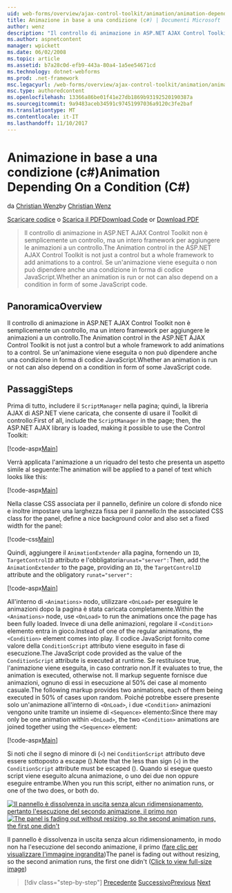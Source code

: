 ```yaml
---
uid: web-forms/overview/ajax-control-toolkit/animation/animation-depending-on-a-condition-cs
title: Animazione in base a una condizione (c#) | Documenti Microsoft
author: wenz
description: "Il controllo di animazione in ASP.NET AJAX Control Toolkit non è semplicemente un controllo, ma un intero framework per aggiungere le animazioni a un controllo. Se è un'animazione..."
ms.author: aspnetcontent
manager: wpickett
ms.date: 06/02/2008
ms.topic: article
ms.assetid: b7a28c0d-efb9-443a-80a4-1a5ee54671cd
ms.technology: dotnet-webforms
ms.prod: .net-framework
msc.legacyurl: /web-forms/overview/ajax-control-toolkit/animation/animation-depending-on-a-condition-cs
msc.type: authoredcontent
ms.openlocfilehash: 13366a86be01f41e27db1869b93192520190387a
ms.sourcegitcommit: 9a9483aceb34591c97451997036a9120c3fe2baf
ms.translationtype: MT
ms.contentlocale: it-IT
ms.lasthandoff: 11/10/2017
---
```

<a name="animation-depending-on-a-condition-c"></a><span data-ttu-id="4ddcf-104">Animazione in base a una condizione (c#)</span><span class="sxs-lookup"><span data-stu-id="4ddcf-104">Animation Depending On a Condition (C#)</span></span>
====================
<span data-ttu-id="4ddcf-105">da [Christian Wenz](https://github.com/wenz)</span><span class="sxs-lookup"><span data-stu-id="4ddcf-105">by [Christian Wenz](https://github.com/wenz)</span></span>

<span data-ttu-id="4ddcf-106">[Scaricare codice](http://download.microsoft.com/download/f/9/a/f9a26acd-8df4-4484-8a18-199e4598f411/Animation4.cs.zip) o [Scarica il PDF](http://download.microsoft.com/download/6/7/1/6718d452-ff89-4d3f-a90e-c74ec2d636a3/animation4CS.pdf)</span><span class="sxs-lookup"><span data-stu-id="4ddcf-106">[Download Code](http://download.microsoft.com/download/f/9/a/f9a26acd-8df4-4484-8a18-199e4598f411/Animation4.cs.zip) or [Download PDF](http://download.microsoft.com/download/6/7/1/6718d452-ff89-4d3f-a90e-c74ec2d636a3/animation4CS.pdf)</span></span>

> <span data-ttu-id="4ddcf-107">Il controllo di animazione in ASP.NET AJAX Control Toolkit non è semplicemente un controllo, ma un intero framework per aggiungere le animazioni a un controllo.</span><span class="sxs-lookup"><span data-stu-id="4ddcf-107">The Animation control in the ASP.NET AJAX Control Toolkit is not just a control but a whole framework to add animations to a control.</span></span> <span data-ttu-id="4ddcf-108">Se un'animazione viene eseguita o non può dipendere anche una condizione in forma di codice JavaScript.</span><span class="sxs-lookup"><span data-stu-id="4ddcf-108">Whether an animation is run or not can also depend on a condition in form of some JavaScript code.</span></span>


## <a name="overview"></a><span data-ttu-id="4ddcf-109">Panoramica</span><span class="sxs-lookup"><span data-stu-id="4ddcf-109">Overview</span></span>

<span data-ttu-id="4ddcf-110">Il controllo di animazione in ASP.NET AJAX Control Toolkit non è semplicemente un controllo, ma un intero framework per aggiungere le animazioni a un controllo.</span><span class="sxs-lookup"><span data-stu-id="4ddcf-110">The Animation control in the ASP.NET AJAX Control Toolkit is not just a control but a whole framework to add animations to a control.</span></span> <span data-ttu-id="4ddcf-111">Se un'animazione viene eseguita o non può dipendere anche una condizione in forma di codice JavaScript.</span><span class="sxs-lookup"><span data-stu-id="4ddcf-111">Whether an animation is run or not can also depend on a condition in form of some JavaScript code.</span></span>

## <a name="steps"></a><span data-ttu-id="4ddcf-112">Passaggi</span><span class="sxs-lookup"><span data-stu-id="4ddcf-112">Steps</span></span>

<span data-ttu-id="4ddcf-113">Prima di tutto, includere il `ScriptManager` nella pagina; quindi, la libreria AJAX di ASP.NET viene caricata, che consente di usare il Toolkit di controllo:</span><span class="sxs-lookup"><span data-stu-id="4ddcf-113">First of all, include the `ScriptManager` in the page; then, the ASP.NET AJAX library is loaded, making it possible to use the Control Toolkit:</span></span>

[!code-aspx[Main](animation-depending-on-a-condition-cs/samples/sample1.aspx)]

<span data-ttu-id="4ddcf-114">Verrà applicata l'animazione a un riquadro del testo che presenta un aspetto simile al seguente:</span><span class="sxs-lookup"><span data-stu-id="4ddcf-114">The animation will be applied to a panel of text which looks like this:</span></span>

[!code-aspx[Main](animation-depending-on-a-condition-cs/samples/sample2.aspx)]

<span data-ttu-id="4ddcf-115">Nella classe CSS associata per il pannello, definire un colore di sfondo nice e inoltre impostare una larghezza fissa per il pannello:</span><span class="sxs-lookup"><span data-stu-id="4ddcf-115">In the associated CSS class for the panel, define a nice background color and also set a fixed width for the panel:</span></span>

[!code-css[Main](animation-depending-on-a-condition-cs/samples/sample3.css)]

<span data-ttu-id="4ddcf-116">Quindi, aggiungere il `AnimationExtender` alla pagina, fornendo un `ID`, `TargetControlID` attributo e l'obbligatoria`runat="server":`</span><span class="sxs-lookup"><span data-stu-id="4ddcf-116">Then, add the `AnimationExtender` to the page, providing an `ID`, the `TargetControlID` attribute and the obligatory `runat="server":`</span></span>

[!code-aspx[Main](animation-depending-on-a-condition-cs/samples/sample4.aspx)]

<span data-ttu-id="4ddcf-117">All'interno di `<Animations>` nodo, utilizzare `<OnLoad>` per eseguire le animazioni dopo la pagina è stata caricata completamente.</span><span class="sxs-lookup"><span data-stu-id="4ddcf-117">Within the `<Animations>` node, use `<OnLoad>` to run the animations once the page has been fully loaded.</span></span> <span data-ttu-id="4ddcf-118">Invece di una delle animazioni, regolare il `<Condition>` elemento entra in gioco.</span><span class="sxs-lookup"><span data-stu-id="4ddcf-118">Instead of one of the regular animations, the `<Condition>` element comes into play.</span></span> <span data-ttu-id="4ddcf-119">Il codice JavaScript fornito come valore della `ConditionScript` attributo viene eseguito in fase di esecuzione.</span><span class="sxs-lookup"><span data-stu-id="4ddcf-119">The JavaScript code provided as the value of the `ConditionScript` attribute is executed at runtime.</span></span> <span data-ttu-id="4ddcf-120">Se restituisce true, l'animazione viene eseguita, in caso contrario non.</span><span class="sxs-lookup"><span data-stu-id="4ddcf-120">If it evaluates to true, the animation is executed, otherwise not.</span></span> <span data-ttu-id="4ddcf-121">Il markup seguente fornisce due animazioni, ognuno di essi in esecuzione al 50% dei case al momento casuale.</span><span class="sxs-lookup"><span data-stu-id="4ddcf-121">The following markup provides two animations, each of them being executed in 50% of cases upon random.</span></span> <span data-ttu-id="4ddcf-122">Poiché potrebbe essere presente solo un'animazione all'interno di `<OnLoad>`, i due `<Condition>` animazioni vengono unite tramite un insieme di `<Sequence>` elemento:</span><span class="sxs-lookup"><span data-stu-id="4ddcf-122">Since there may only be one animation within `<OnLoad>`, the two `<Condition>` animations are joined together using the `<Sequence>` element:</span></span>

[!code-aspx[Main](animation-depending-on-a-condition-cs/samples/sample5.aspx)]

<span data-ttu-id="4ddcf-123">Si noti che il segno di minore di (`<`) nei `ConditionScript` attributo deve essere sottoposto a escape ().</span><span class="sxs-lookup"><span data-stu-id="4ddcf-123">Note that the less than sign (`<`) in the `ConditionScript` attribute must be escaped ().</span></span> <span data-ttu-id="4ddcf-124">Quando si esegue questo script viene eseguito alcuna animazione, o uno dei due non oppure eseguire entrambe.</span><span class="sxs-lookup"><span data-stu-id="4ddcf-124">When you run this script, either no animation runs, or one of the two does, or both do.</span></span>


<span data-ttu-id="4ddcf-125">[![Il pannello è dissolvenza in uscita senza alcun ridimensionamento, pertanto l'esecuzione del secondo animazione, il primo non](animation-depending-on-a-condition-cs/_static/image2.png)](animation-depending-on-a-condition-cs/_static/image1.png)</span><span class="sxs-lookup"><span data-stu-id="4ddcf-125">[![The panel is fading out without resizing, so the second animation runs, the first one didn't](animation-depending-on-a-condition-cs/_static/image2.png)](animation-depending-on-a-condition-cs/_static/image1.png)</span></span>

<span data-ttu-id="4ddcf-126">Il pannello è dissolvenza in uscita senza alcun ridimensionamento, in modo non ha l'esecuzione del secondo animazione, il primo ([fare clic per visualizzare l'immagine ingrandita](animation-depending-on-a-condition-cs/_static/image3.png))</span><span class="sxs-lookup"><span data-stu-id="4ddcf-126">The panel is fading out without resizing, so the second animation runs, the first one didn't ([Click to view full-size image](animation-depending-on-a-condition-cs/_static/image3.png))</span></span>

>[!div class="step-by-step"]
<span data-ttu-id="4ddcf-127">[Precedente](executing-several-animations-after-each-other-cs.md)
[Successivo](picking-one-animation-out-of-a-list-cs.md)</span><span class="sxs-lookup"><span data-stu-id="4ddcf-127">[Previous](executing-several-animations-after-each-other-cs.md)
[Next](picking-one-animation-out-of-a-list-cs.md)</span></span>
